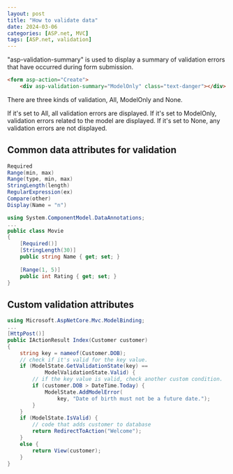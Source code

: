 ```yaml
---
layout: post
title: "How to validate data"
date: 2024-03-06
categories: [ASP.net, MVC]
tags: [ASP.net, validation]
---
```


"asp-validation-summary" is used to display a summary of validation errors that have occurred during form submission. 

```html
<form asp-action="Create">
    <div asp-validation-summary="ModelOnly" class="text-danger"></div>
```

There are three kinds of validation, All, ModelOnly and None.

If it's set to All, all validation errors are displayed.
If it's set to ModelOnly, validation errors related to the model are displayed.
If it's set to None, any validation errors are not displayed.


## Common data attributes for validation
```csharp
Required
Range(min, max)
Range(type, min, max)
StringLength(length)
RegularExpression(ex)
Compare(other)
Display(Name = "n")
```

```csharp
using System.ComponentModel.DataAnnotations;
...
public class Movie
{
    [Required()]
    [StringLength(30)]
    public string Name { get; set; }
 
    [Range(1, 5)]
    public int Rating { get; set; }
}
```

## Custom validation attributes
```csharp
using Microsoft.AspNetCore.Mvc.ModelBinding;
...
[HttpPost()]
public IActionResult Index(Customer customer)
{
    string key = nameof(Customer.DOB);
    // check if it's valid for the key value.
    if (ModelState.GetValidationState(key) ==
            ModelValidationState.Valid) {
        // if the key value is valid, check another custom condition.
        if (customer.DOB > DateTime.Today) {
            ModelState.AddModelError(
                key, "Date of birth must not be a future date.");
        }
    }
    if (ModelState.IsValid) {
        // code that adds customer to database
        return RedirectToAction("Welcome");
    }
    else {
        return View(customer);
    }
}
```